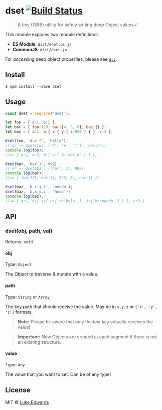 # dset [![Build Status](https://travis-ci.org/lukeed/dset.svg?branch=master)](https://travis-ci.org/lukeed/dset)

> A tiny (135B) utility for safely writing deep Object values~!

This module exposes two module definitions:

* **ES Module**: `dist/dset.es.js`
* **CommonJS**: `dist/dset.js`

For _accessing_ deep object properties, please see [`dlv`](https://github.com/developit/dlv).

## Install

```
$ npm install --save dset
```


## Usage

```js
const dset = require('dset');

let foo = { a:1, b:2 };
let bar = { foo:123, bar:[4, 5, 6], baz:{} };
let baz = { a:1, b:{ x:{ y:{ z:999 } } }, c:3 };

dset(foo, 'd.e.f', 'hello');
// or ~> dset(foo, ['d', 'e', 'f'], 'hello');
console.log(foo);
//=> { a:1, b:2, d:{ e:{ f:'hello' } } };

dset(bar, 'bar.1', 999);
// or ~> dset(bar, ['bar', 1], 999);
console.log(bar);
//=> { foo:123, bar:[4, 999, 6], baz:{} };

dset(baz, 'b.x.j.k', 'mundo');
dset(baz, 'b.x.y.z', 'hola');
console.log(baz);
//=> { a:1, b:{ x:{ y:{ z:'hola' }, j:{ k:'mundo' } } }, c:3 }
```

## API

### dset(obj, path, val)

Returns: `void`

#### obj

Type: `Object`

The Object to traverse & mutate with a value.

#### path

Type: `String` or `Array`

The key path that should receive the value. May be in `x.y.z` or `['x', 'y', 'z']` formats.

> **Note:** Please be aware that only the _last_ key actually receives the value!

> **Important:** New Objects are created at each segment if there is not an existing structure.

#### value

Type: `Any`

The value that you want to set. Can be of any type!


## License

MIT © [Luke Edwards](https://lukeed.com)
